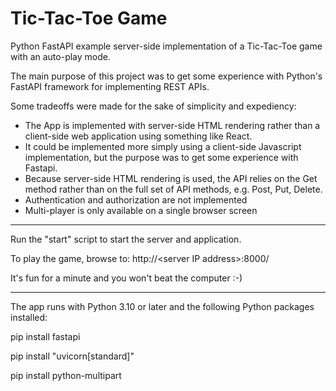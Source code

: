 # Tic-Tac-Toe Game

Python FastAPI example server-side implementation of a Tic-Tac-Toe game with an auto-play mode.

The main purpose of this project was to get some experience with Python's FastAPI framework for implementing REST APIs.

Some tradeoffs were made for the sake of simplicity and expediency:

* The App is implemented with server-side HTML rendering rather than a client-side web application using something like React.
* It could be implemented more simply using a client-side Javascript implementation, but the purpose was to get some experience with Fastapi.
* Because server-side HTML rendering is used, the API relies on the Get method rather than on the full set of API methods, e.g. Post, Put, Delete.
* Authentication and authorization are not implemented
* Multi-player is only available on a single browser screen

---

Run the "start" script to start the server and application.

To play the game, browse to: http://\<server IP address>:8000/

It's fun for a minute and you won't beat the computer :-)

---

The app runs with Python 3.10 or later and the following Python packages installed:

pip install fastapi

pip install "uvicorn[standard]"

pip install python-multipart


